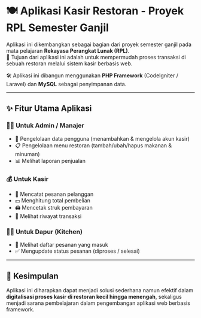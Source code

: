 <h1>🍽️ Aplikasi Kasir Restoran - Proyek RPL Semester Ganjil</h1>

Aplikasi ini dikembangkan sebagai bagian dari proyek semester ganjil pada mata pelajaran **Rekayasa Perangkat Lunak (RPL)**.  
🎯 Tujuan dari aplikasi ini adalah untuk mempermudah proses transaksi di sebuah restoran melalui sistem kasir berbasis web.  

🛠️ Aplikasi ini dibangun menggunakan **PHP Framework** (CodeIgniter / Laravel) dan **MySQL** sebagai penyimpanan data.  

---

## ✨ Fitur Utama Aplikasi

### 👨‍💼 Untuk Admin / Manajer
- 👤 Pengelolaan data pengguna (menambahkan & mengelola akun kasir)  
- 📋 Pengelolaan menu restoran (tambah/ubah/hapus makanan & minuman)  
- 📊 Melihat laporan penjualan  

### 💰 Untuk Kasir
- 📝 Mencatat pesanan pelanggan  
- 💵 Menghitung total pembelian  
- 🖨️ Mencetak struk pembayaran  
- 📂 Melihat riwayat transaksi  

### 👨‍🍳 Untuk Dapur (Kitchen)
- 🍲 Melihat daftar pesanan yang masuk  
- ✅ Mengupdate status pesanan (diproses / selesai)  

---

## 🎯 Kesimpulan
Aplikasi ini diharapkan dapat menjadi solusi sederhana namun efektif dalam **digitalisasi proses kasir di restoran kecil hingga menengah**, sekaligus menjadi sarana pembelajaran dalam pengembangan aplikasi web berbasis framework.
